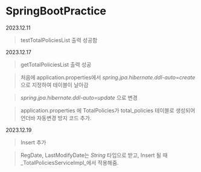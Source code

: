 # SpringBootPractice

2023.12.11
> testTotalPoliciesList 출력 성공함


2023.12.17
> getTotalPoliciesList 출력 성공

> 처음에 application.properties에서 *spring.jpa.hibernate.ddl-auto=create* 으로 지정하여 테이블이 날아감

> *spring.jpa.hibernate.ddl-auto=update* 으로 변경

> application.properties 에 TotalPolicies가 total_policies 테이블로 생성되어 언더바 자동변경 방지 코드 추가.

2023.12.19
> Insert 추가

> RegDate, LastModifyDate는 *String* 타입으로 받고, Insert 될 때 _TotalPoliciesServiceImpl_에서 적용해줌.